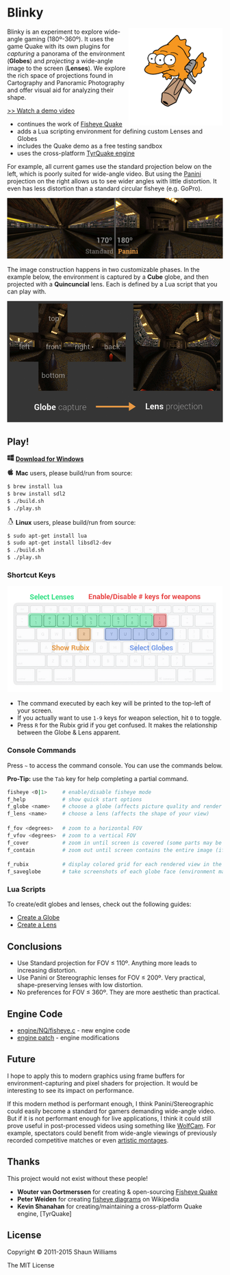 # Blinky

<img src="readme-img/blinky-rocket.png" align="right" width="220px"/>

Blinky is an experiment to explore wide-angle gaming (180º-360º).  It uses the
game Quake with its own plugins for _capturing_ a panorama of the environment
(__Globes__) and _projecting_ a wide-angle image to the screen (__Lenses__).
We explore the rich space of projections found in Cartography and Panoramic
Photography and offer visual aid for analyzing their shape.

[>> Watch a demo video](http://youtu.be/jQOJ3yCK8pI)

- continues the work of [Fisheye Quake]
- adds a Lua scripting environment for defining custom Lenses and Globes
- includes the Quake demo as a free testing sandbox
- uses the cross-platform [TyrQuake engine]

For example, all current games use the standard projection below on the left,
which is poorly suited for wide-angle video.  But using the [Panini] projection
on the right allows us to see wider angles with little distortion.  It even has
less distortion than a standard circular fisheye (e.g.  GoPro).

![old-and-new](readme-img/old-and-new.jpg)

The image construction happens in two customizable phases.  In the example
below, the environment is captured by a __Cube__ globe, and then projected with
a __Quincuncial__ lens.  Each is defined by a Lua script that you can play
with.

![map](readme-img/map.gif)

## Play!

<img src="readme-img/windows.png" height="16px"> __[Download for Windows]__

<img src="readme-img/apple.png"   height="16px"> __Mac__ users, please build/run from source:

```sh
$ brew install lua
$ brew install sdl2
$ ./build.sh
$ ./play.sh
```

<img src="readme-img/linux.png"   height="16px"> __Linux__ users, please build/run from source:

```sh
$ sudo apt-get install lua
$ sudo apt-get install libsdl2-dev
$ ./build.sh
$ ./play.sh
```

### Shortcut Keys

![keys](readme-img/keys.png)

- The command executed by each key will be printed to the top-left of your screen.
- If you actually want to use `1-9` keys for weapon selection, hit `0` to toggle.
- Press `R` for the Rubix grid if you get confused. It makes the
relationship between the Globe & Lens apparent.

### Console Commands

Press `~` to access the command console.  You can use the commands below.

__Pro-Tip:__ use the `Tab` key for help completing a partial command.

```sh
fisheye <0|1>     # enable/disable fisheye mode
f_help            # show quick start options
f_globe <name>    # choose a globe (affects picture quality and render speed)
f_lens <name>     # choose a lens (affects the shape of your view)

f_fov <degrees>   # zoom to a horizontal FOV
f_vfov <degrees>  # zoom to a vertical FOV
f_cover           # zoom in until screen is covered (some parts may be hidden)
f_contain         # zoom out until screen contains the entire image (if possible)

f_rubix           # display colored grid for each rendered view in the globe
f_saveglobe       # take screenshots of each globe face (environment map)
```

### Lua Scripts

To create/edit globes and lenses, check out the following guides:

- [Create a Globe](lua-scripts/globes)
- [Create a Lens](lua-scripts/lenses)

## Conclusions

- Use Standard projection for FOV ≤ 110º.  Anything more leads to increasing distortion.
- Use Panini or Stereographic lenses for FOV ≤ 200º.  Very practical, shape-preserving lenses with low distortion.
- No preferences for FOV ≤ 360º.  They are more aesthetic than practical.

## Engine Code

- [engine/NQ/fisheye.c](engine/NQ/fisheye.c) - new engine code
- [engine patch](engine/fisheye.patch) - engine modifications

## Future

I hope to apply this to modern graphics using frame buffers for
environment-capturing and pixel shaders for projection.  It would be
interesting to see its impact on performance.

If this modern method is performant enough, I think Panini/Stereographic could
easily become a standard for gamers demanding wide-angle video.  But if it is
not performant enough for live applications, I think it could still prove
useful in post-processed videos using something like [WolfCam].  For example,
spectators could benefit from wide-angle viewings of previously recorded
competitive matches or even [artistic montages].

## Thanks

This project would not exist without these people!

- __Wouter van Oortmerssen__ for creating & open-sourcing [Fisheye Quake]
- __Peter Weiden__ for creating [fisheye diagrams] on Wikipedia
- __Kevin Shanahan__ for creating/maintaining a cross-platform Quake engine, [TyrQuake]

## License

Copyright © 2011-2015 Shaun Williams

The MIT License



[Fisheye Quake]:http://strlen.com/gfxengine/fisheyequake/
[TyrQuake engine]:http://disenchant.net/tyrquake/
[Panini]: http://tksharpless.net/vedutismo/Pannini/
[Quincuncial]:http://en.wikipedia.org/wiki/Peirce_quincuncial_projection
[artistic montages]:http://youtu.be/-T6IAHWMd2I
[WolfCam]:http://www.wolfcamql.fr/en
[Download for Windows]:https://github.com/shaunlebron/blinky/releases/download/1.2/blinky-1.2-windows.zip
[fisheye diagrams]:http://en.wikipedia.org/wiki/Fisheye_lens#Mapping_function
